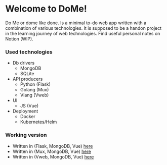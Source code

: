 # Welcome to DoMe!

Do Me or dome like done. Is a minimal to-do web app written with a combination of various technologies.
It is supposed to be a handon project in the learning journey of web technologies.
Find useful personal notes on Notion (WIP).

### Used technologies

- Db drivers
  - MongoDB
  - SQLite
- API producers
  - Python (Flask)
  - Golang (Mux)
  - Vlang (Vweb)
- UI
  - JS (Vue)
- Deployment
  - Docker
  - Kubernetes/Helm

### Working version

- Written in (Flask, MongoDB, Vue) [here](#)
- Written in (Mux, MongoDB, Vue) [here](#)
- Written in (Vweb, MongoDB, Vue) [here](#)
